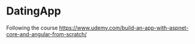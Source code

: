 # DatingApp
Following the course https://www.udemy.com/build-an-app-with-aspnet-core-and-angular-from-scratch/
